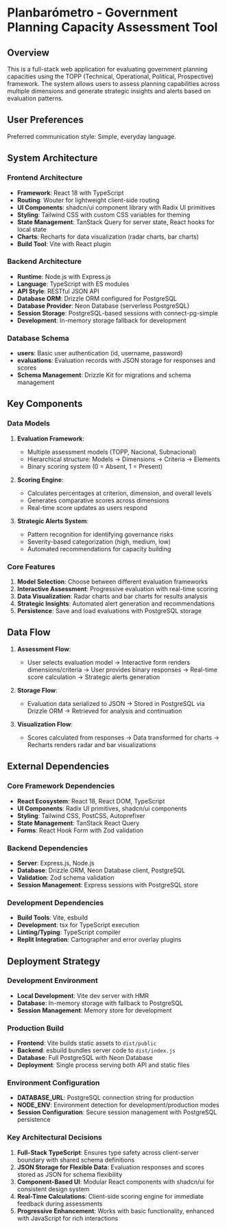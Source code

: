 # Planbarómetro - Government Planning Capacity Assessment Tool

## Overview

This is a full-stack web application for evaluating government planning capacities using the TOPP (Technical, Operational, Political, Prospective) framework. The system allows users to assess planning capabilities across multiple dimensions and generate strategic insights and alerts based on evaluation patterns.

## User Preferences

Preferred communication style: Simple, everyday language.

## System Architecture

### Frontend Architecture
- **Framework**: React 18 with TypeScript
- **Routing**: Wouter for lightweight client-side routing
- **UI Components**: shadcn/ui component library with Radix UI primitives
- **Styling**: Tailwind CSS with custom CSS variables for theming
- **State Management**: TanStack Query for server state, React hooks for local state
- **Charts**: Recharts for data visualization (radar charts, bar charts)
- **Build Tool**: Vite with React plugin

### Backend Architecture
- **Runtime**: Node.js with Express.js
- **Language**: TypeScript with ES modules
- **API Style**: RESTful JSON API
- **Database ORM**: Drizzle ORM configured for PostgreSQL
- **Database Provider**: Neon Database (serverless PostgreSQL)
- **Session Storage**: PostgreSQL-based sessions with connect-pg-simple
- **Development**: In-memory storage fallback for development

### Database Schema
- **users**: Basic user authentication (id, username, password)
- **evaluations**: Evaluation records with JSON storage for responses and scores
- **Schema Management**: Drizzle Kit for migrations and schema management

## Key Components

### Data Models
1. **Evaluation Framework**:
   - Multiple assessment models (TOPP, Nacional, Subnacional)
   - Hierarchical structure: Models → Dimensions → Criteria → Elements
   - Binary scoring system (0 = Absent, 1 = Present)

2. **Scoring Engine**:
   - Calculates percentages at criterion, dimension, and overall levels
   - Generates comparative scores across dimensions
   - Real-time score updates as users respond

3. **Strategic Alerts System**:
   - Pattern recognition for identifying governance risks
   - Severity-based categorization (high, medium, low)
   - Automated recommendations for capacity building

### Core Features
1. **Model Selection**: Choose between different evaluation frameworks
2. **Interactive Assessment**: Progressive evaluation with real-time scoring
3. **Data Visualization**: Radar charts and bar charts for results analysis
4. **Strategic Insights**: Automated alert generation and recommendations
5. **Persistence**: Save and load evaluations with PostgreSQL storage

## Data Flow

1. **Assessment Flow**:
   - User selects evaluation model → Interactive form renders dimensions/criteria → User provides binary responses → Real-time score calculation → Strategic alerts generation

2. **Storage Flow**:
   - Evaluation data serialized to JSON → Stored in PostgreSQL via Drizzle ORM → Retrieved for analysis and continuation

3. **Visualization Flow**:
   - Scores calculated from responses → Data transformed for charts → Recharts renders radar and bar visualizations

## External Dependencies

### Core Framework Dependencies
- **React Ecosystem**: React 18, React DOM, TypeScript
- **UI Components**: Radix UI primitives, shadcn/ui components
- **Styling**: Tailwind CSS, PostCSS, Autoprefixer
- **State Management**: TanStack React Query
- **Forms**: React Hook Form with Zod validation

### Backend Dependencies
- **Server**: Express.js, Node.js
- **Database**: Drizzle ORM, Neon Database client, PostgreSQL
- **Validation**: Zod schema validation
- **Session Management**: Express sessions with PostgreSQL store

### Development Dependencies
- **Build Tools**: Vite, esbuild
- **Development**: tsx for TypeScript execution
- **Linting/Typing**: TypeScript compiler
- **Replit Integration**: Cartographer and error overlay plugins

## Deployment Strategy

### Development Environment
- **Local Development**: Vite dev server with HMR
- **Database**: In-memory storage with fallback to PostgreSQL
- **Session Management**: Memory store for development

### Production Build
- **Frontend**: Vite builds static assets to `dist/public`
- **Backend**: esbuild bundles server code to `dist/index.js`
- **Database**: Full PostgreSQL with Neon Database
- **Deployment**: Single process serving both API and static files

### Environment Configuration
- **DATABASE_URL**: PostgreSQL connection string for production
- **NODE_ENV**: Environment detection for development/production modes
- **Session Configuration**: Secure session management with PostgreSQL persistence

### Key Architectural Decisions

1. **Full-Stack TypeScript**: Ensures type safety across client-server boundary with shared schema definitions
2. **JSON Storage for Flexible Data**: Evaluation responses and scores stored as JSON for schema flexibility
3. **Component-Based UI**: Modular React components with shadcn/ui for consistent design system
4. **Real-Time Calculations**: Client-side scoring engine for immediate feedback during assessments
5. **Progressive Enhancement**: Works with basic functionality, enhanced with JavaScript for rich interactions